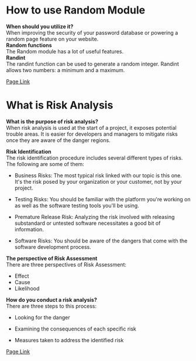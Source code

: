 # How to use Random Module
**When should you utilize it?** <br>
When improving the security of your password database or powering a random page feature on your website.<br>
**Random functions**<br>
The Random module has a lot of useful features.<br>
**Randint**<br>
The randint function can be used to generate a random integer. Randint allows two numbers: a minimum and a maximum.<br> 

[Page Link](https://www.pythonforbeginners.com/random/how-to-use-the-random-module-in-python)
# What is Risk Analysis
 **What is the purpose of risk analysis?**<br>
When risk analysis is used at the start of a project, it exposes potential trouble areas. It is easier for developers and managers to mitigate risks once they are aware of the danger regions.<br>

**Risk Identification**<br>
The risk identification procedure includes several different types of risks. The following are some of them:

- Business Risks: The most typical risk linked with our topic is this one. It's the risk posed by your organization or your customer, not by your project.

- Testing Risks: You should be familiar with the platform you're working on as well as the software testing tools you'll be using.

- Premature Release Risk: Analyzing the risk involved with releasing substandard or untested software necessitates a good bit of information.

- Software Risks: You should be aware of the dangers that come with the software development process.

**The perspective of Risk Assessment**<br>
There are three perspectives of Risk Assessment:
- Effect
- Cause
- Likelihood

**How do you conduct a risk analysis?**<br>
There are three steps to this process:

- Looking for the danger

- Examining the consequences of each specific risk

- Measures taken to address the identified risk



[Page Link](https://www.edureka.co/blog/risk-analysis-in-software-testing/)
